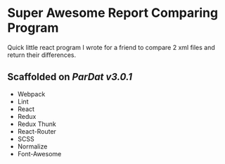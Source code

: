 # Super Awesome Report Comparing Program

Quick little react program I wrote for a friend to compare 2 xml files and return their differences.



## Scaffolded on _ParDat v3.0.1_

* Webpack
* Lint
* React
* Redux
* Redux Thunk
* React-Router
* SCSS
* Normalize
* Font-Awesome
